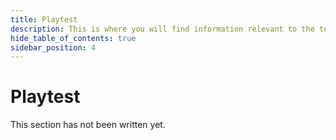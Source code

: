 ```yaml
---
title: Playtest
description: This is where you will find information relevant to the text editor.
hide_table_of_contents: true
sidebar_position: 4
---
```


# Playtest

This section has not been written yet.
